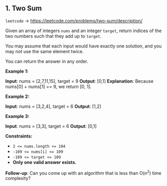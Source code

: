## 1. Two Sum

`leetcode` -> https://leetcode.com/problems/two-sum/description/

Given an array of integers `nums` and an integer `target`, return indices of the two numbers such that they add up to `target`.

You may assume that each input would have exactly one solution, and you may not use the same element twice.

You can return the answer in any order.

 

**Example 1:**

**Input**: nums = [2,7,11,15], target = 9
**Output**: [0,1]
**Explanation**: Because nums[0] + nums[1] == 9, we return [0, 1].

**Example 2:**

**Input**: nums = [3,2,4], target = 6
**Output**: [1,2]

**Example 3:**

**Input**: nums = [3,3], target = 6
**Output**: [0,1]
 

**Constraints:**

* `2 <= nums.length <= 104`
* `-109 <= nums[i] <= 109`
* `-109 <= target <= 109`
* **Only one valid answer exists.**
 

**Follow-up**: Can you come up with an algorithm that is less than O(n<sup>2</sup>) time complexity?
